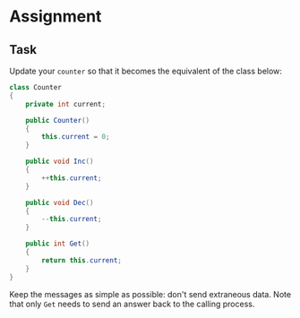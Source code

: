 # Assignment

## Task

Update your `counter` so that it becomes the equivalent of the class below:

```csharp
class Counter
{
    private int current;

    public Counter()
    {
        this.current = 0;
    }

    public void Inc()
    {
        ++this.current;
    }

    public void Dec()
    {
        --this.current;
    }

    public int Get()
    {
        return this.current;
    }
}
```

Keep the messages as simple as possible: don't send extraneous data.
Note that only `Get` needs to send an answer back to the calling process.
